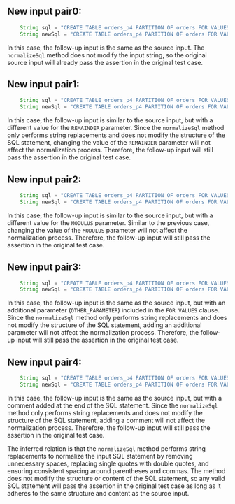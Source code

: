## New input pair0:
```java
    String sql = "CREATE TABLE orders_p4 PARTITION OF orders FOR VALUES WITH (MODULUS 4, REMAINDER 3);";
    String newSql = "CREATE TABLE orders_p4 PARTITION OF orders FOR VALUES WITH (MODULUS 4 , REMAINDER 3);";
```

In this case, the follow-up input is the same as the source input. The `normalizeSql` method does not modify the input string, so the original source input will already pass the assertion in the original test case.

## New input pair1:
```java
    String sql = "CREATE TABLE orders_p4 PARTITION OF orders FOR VALUES WITH (MODULUS 4, REMAINDER 2);";
    String newSql = "CREATE TABLE orders_p4 PARTITION OF orders FOR VALUES WITH (MODULUS 4 , REMAINDER 2);";
```

In this case, the follow-up input is similar to the source input, but with a different value for the `REMAINDER` parameter. Since the `normalizeSql` method only performs string replacements and does not modify the structure of the SQL statement, changing the value of the `REMAINDER` parameter will not affect the normalization process. Therefore, the follow-up input will still pass the assertion in the original test case.

## New input pair2:
```java
    String sql = "CREATE TABLE orders_p4 PARTITION OF orders FOR VALUES WITH (MODULUS 8, REMAINDER 3);";
    String newSql = "CREATE TABLE orders_p4 PARTITION OF orders FOR VALUES WITH (MODULUS 8 , REMAINDER 3);";
```

In this case, the follow-up input is similar to the source input, but with a different value for the `MODULUS` parameter. Similar to the previous case, changing the value of the `MODULUS` parameter will not affect the normalization process. Therefore, the follow-up input will still pass the assertion in the original test case.

## New input pair3:
```java
    String sql = "CREATE TABLE orders_p4 PARTITION OF orders FOR VALUES WITH (MODULUS 4, REMAINDER 3, OTHER_PARAMETER);";
    String newSql = "CREATE TABLE orders_p4 PARTITION OF orders FOR VALUES WITH (MODULUS 4 , REMAINDER 3, OTHER_PARAMETER);";
```

In this case, the follow-up input is the same as the source input, but with an additional parameter (`OTHER_PARAMETER`) included in the `FOR VALUES` clause. Since the `normalizeSql` method only performs string replacements and does not modify the structure of the SQL statement, adding an additional parameter will not affect the normalization process. Therefore, the follow-up input will still pass the assertion in the original test case.

## New input pair4:
```java
    String sql = "CREATE TABLE orders_p4 PARTITION OF orders FOR VALUES WITH (MODULUS 4, REMAINDER 3) COMMENT 'Partitioned table';";
    String newSql = "CREATE TABLE orders_p4 PARTITION OF orders FOR VALUES WITH (MODULUS 4 , REMAINDER 3) COMMENT 'Partitioned table';";
```

In this case, the follow-up input is the same as the source input, but with a comment added at the end of the SQL statement. Since the `normalizeSql` method only performs string replacements and does not modify the structure of the SQL statement, adding a comment will not affect the normalization process. Therefore, the follow-up input will still pass the assertion in the original test case.

The inferred relation is that the `normalizeSql` method performs string replacements to normalize the input SQL statement by removing unnecessary spaces, replacing single quotes with double quotes, and ensuring consistent spacing around parentheses and commas. The method does not modify the structure or content of the SQL statement, so any valid SQL statement will pass the assertion in the original test case as long as it adheres to the same structure and content as the source input.